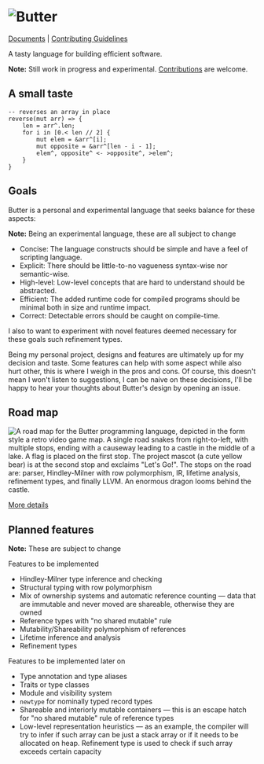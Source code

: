 # ![Butter](butter_text_only.svg)

[Documents](./doc/README.md) | [Contributing Guidelines](./CONTRIBUTING.md)

A tasty language for building efficient software.

**Note:** Still work in progress and experimental. [Contributions] are welcome.

[contributions]: ./CONTRIBUTING.md

## A small taste

```butter
-- reverses an array in place
reverse(mut arr) => {
    len = arr^.len;
    for i in [0.< len // 2] {
        mut elem = &arr^[i];
        mut opposite = &arr^[len - i - 1];
        elem^, opposite^ <- >opposite^, >elem^;
    }
}
```

## Goals

Butter is a personal and experimental language that seeks balance for these aspects:

**Note:** Being an experimental language, these are all subject to change

- Concise: The language constructs should be simple and have a feel of scripting language.
- Explicit: There should be little-to-no vagueness syntax-wise nor semantic-wise.
- High-level: Low-level concepts that are hard to understand should be abstracted.
- Efficient: The added runtime code for compiled programs should be minimal both in size and runtime impact.
- Correct: Detectable errors should be caught on compile-time.

I also to want to experiment with novel features deemed necessary for these goals such refinement types.

Being my personal project, designs and features are ultimately up for my decision and taste. Some features can help with some aspect while also hurt other, this is where I weigh in the pros and cons. Of course, this doesn't mean I won't listen to suggestions, I can be naive on these decisions, I'll be happy to hear your thoughts about Butter's design by opening an issue.

## Road map

![A road map for the Butter programming language, depicted in the form style a retro video game map. A single road snakes from right-to-left, with multiple stops, ending with a causeway leading to a castle in the middle of a lake. A flag is placed on the first stop. The project mascot (a cute yellow bear) is at the second stop and exclaims "Let's Go!". The stops on the road are: parser, Hindley-Milner with row polymorphism, IR, lifetime analysis, refinement types, and finally LLVM. An enormous dragon looms behind the castle.](./roadmap.webp)

[More details](https://github.com/neverRare/butter/projects/1)

## Planned features

**Note:** These are subject to change

Features to be implemented

- Hindley-Milner type inference and checking
- Structural typing with row polymorphism
- Mix of ownership systems and automatic reference counting &mdash; data that are immutable and never moved are shareable, otherwise they are owned
- Reference types with "no shared mutable" rule
- Mutability/Shareability polymorphism of references
- Lifetime inference and analysis
- Refinement types

Features to be implemented later on

- Type annotation and type aliases
- Traits or type classes
- Module and visibility system
- `newtype` for nominally typed record types
- Shareable and interiorly mutable containers &mdash; this is an escape hatch for "no shared mutable" rule of reference types
- Low-level representation heuristics &mdash; as an example, the compiler will try to infer if such array can be just a stack array or if it needs to be allocated on heap. Refinement type is used to check if such array exceeds certain capacity
